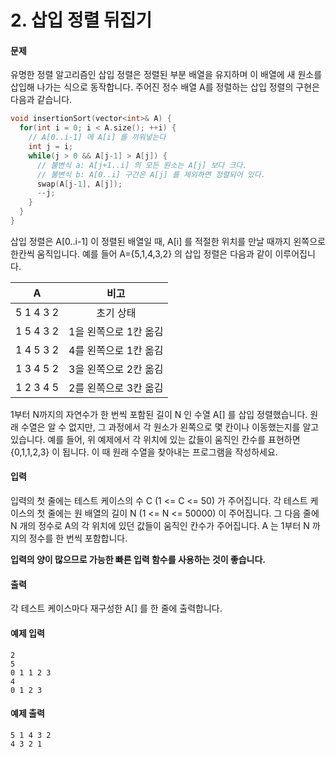 # 2. 삽입 정렬 뒤집기

#### 문제

유명한 정렬 알고리즘인 삽입 정렬은 정렬된 부분 배열을 유지하며 이 배열에 새 원소를 삽입해 나가는 식으로 동작합니다. 주어진 정수 배열 A를 정렬하는 삽입 정렬의 구현은 다음과 같습니다.

```c++
void insertionSort(vector<int>& A) {
  for(int i = 0; i < A.size(); ++i) {
    // A[0..i-1] 에 A[i] 를 끼워넣는다
    int j = i;
    while(j > 0 && A[j-1] > A[j]) {
      // 불변식 a: A[j+1..i] 의 모든 원소는 A[j] 보다 크다.
      // 불변식 b: A[0..i] 구간은 A[j] 를 제외하면 정렬되어 있다.
      swap(A[j-1], A[j]);
      --j;
    }
  }
}
```

삽입 정렬은 A[0..i-1] 이 정렬된 배열일 때, A[i] 를 적절한 위치를 만날 때까지 왼쪽으로 한칸씩 움직입니다. 예를 들어 A={5,1,4,3,2} 의 삽입 정렬은 다음과 같이 이루어집니다.

|     A     |         비고          |
| :-------: | :-------------------: |
| 5 1 4 3 2 |       초기 상태       |
| 1 5 4 3 2 | 1을 왼쪽으로 1칸 옮김 |
| 1 4 5 3 2 | 4를 왼쪽으로 1칸 옮김 |
| 1 3 4 5 2 | 3을 왼쪽으로 2칸 옮김 |
| 1 2 3 4 5 | 2를 왼쪽으로 3칸 옮김 |

1부터 N까지의 자연수가 한 번씩 포함된 길이 N 인 수열 A[] 를 삽입 정렬했습니다. 원래 수열은 알 수 없지만, 그 과정에서 각 원소가 왼쪽으로 몇 칸이나 이동했는지를 알고 있습니다. 예를 들어, 위 예제에서 각 위치에 있는 값들이 움직인 칸수를 표현하면 {0,1,1,2,3} 이 됩니다. 이 때 원래 수열을 찾아내는 프로그램을 작성하세요.



#### 입력

입력의 첫 줄에는 테스트 케이스의 수 C (1 <= C <= 50) 가 주어집니다. 각 테스트 케이스의 첫 줄에는 원 배열의 길이 N (1 <= N <= 50000) 이 주어집니다. 그 다음 줄에 N 개의 정수로 A의 각 위치에 있던 값들이 움직인 칸수가 주어집니다. A 는 1부터 N 까지의 정수를 한 번씩 포함합니다.

**입력의 양이 많으므로 가능한 빠른 입력 함수를 사용하는 것이 좋습니다.**



#### 출력

각 테스트 케이스마다 재구성한 A[] 를 한 줄에 출력합니다.



#### 예제 입력

```
2
5
0 1 1 2 3
4
0 1 2 3
```



#### 예제 출력

```
5 1 4 3 2
4 3 2 1
```

